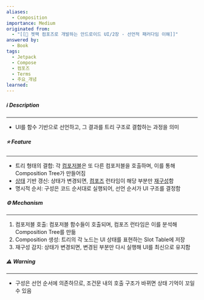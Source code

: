 ```yaml
---
aliases:
  - Composition
importance: Medium
originated from:
  - "[[📘 젯팩 컴포즈로 개발하는 안드로이드 UI/2장 - 선언적 패러다임 이해]]"
answered by:
  - Book
tags:
  - Jetpack
  - Compose
  - 컴포즈
  - Terms
  - 주요_개념
learned:
---
```

##### ℹ️ Description
---
- UI를 함수 기반으로 선언하고, 그 결과를 트리 구조로 결합하는 과정을 의미

##### ⭐️ Feature
---
- 트리 형태의 결합: 각 [컴포저블](컴포저블%20함수.md)은 또 다른 컴포저블을 호출하며, 이를 통해 Composition Tree가 만들어짐
- [상태](상태.md) 기반 갱신: 상태가 변경되면, [컴포즈](젯팩%20컴포즈.md) 런타임이 해당 부분만 [재구성](재구성.md)함
- 명시적 순서: 구성은 코드 순서대로 실행되어, 선언 순서가 UI 구조를 결정함

##### ⚙️ Mechanism
---
1. 컴포저블 호출: 컴포저블 함수들이 호출되며, 컴포즈 런타임은 이를 분석해 Composition Tree를 만듦
2. Composition 생성: 트리의 각 노드는 UI 상태를 표현하는 Slot Table에 저장
3. 재구성 감지: 상태가 변경되면, 변경된 부분만 다시 실행해 UI를 최신으로 유지함

##### ⚠️ Warning
---
- 구성은 선언 순서에 의존하므로, 조건문 내의 호출 구조가 바뀌면 상태 기억이 꼬일 수 있음

